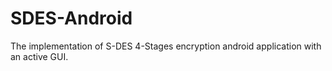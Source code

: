 # SDES-Android
The implementation of S-DES 4-Stages encryption android application with an active GUI.

